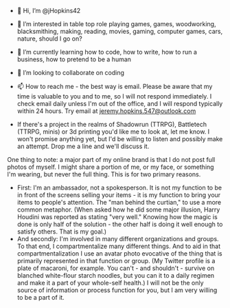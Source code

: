 - 👋 Hi, I’m @jHopkins42
- 👀 I’m interested in table top role playing games, games, woodworking, blacksmithing, making, reading, movies, gaming, computer games, cars, nature, should I go on?
- 🌱 I’m currently learning how to code, how to write, how to run a business, how to pretend to be a human
- 💞️ I’m looking to collaborate on coding
- 📫 How to reach me - the best way is email.  Please be aware that my time is valuable to you and to me, so I will not respond immediately.  I check email daily unless I'm out of the office, and I will respond typically within 24 hours.  Try email at jeremy.hopkins.547@outlook.com

- If there's a project in the realms of Shadowrun (TTRPG), Battletech (TTRPG, minis) or 3d printing you'd like me to look at, let me know.  I won't promise anything yet, but I'd be willing to listen and possibly make an attempt.  Drop me a line and we'll discuss it.

One thing to note: a major part of my online brand is that I do not post full photos of myself.  I might share a portion of me, or my face, or something I'm wearing, but never the full thing.  This is for two primary reasons.  
* First: I'm an ambassador, not a spokesperson.  It is not my function to be in front of the screens selling your items - it is my function to bring your items to people's attention.  The "man behind the curtian," to use a more common metaphor.  (When asked how he did some major illusion, Harry Houdini was reported as stating "very well."  Knowing how the magic is done is only half of the solution - the other half is doing it well enough to satisfy others.  That is my goal.)
* And secondly: I'm involved in many different organizations and groups.  To that end, I compartmentalize many different things.  And to aid in that compartmentalization I use an avatar photo evocative of the thing that is primarily represented in that function or group.  (My Twitter profile is a plate of macaroni, for example.  You can't - and shouldn't - survive on blanched white-flour starch noodles, but you can it to a daily regimen and make it a part of your whole-self health.)  I will not be the only source of information or process function for you, but I am very willing to be a part of it.

<!---
jHopkins42/jHopkins42 is a ✨ special ✨ repository because its `README.md` (this file) appears on your GitHub profile.
You can click the Preview link to take a look at your changes.
--->
